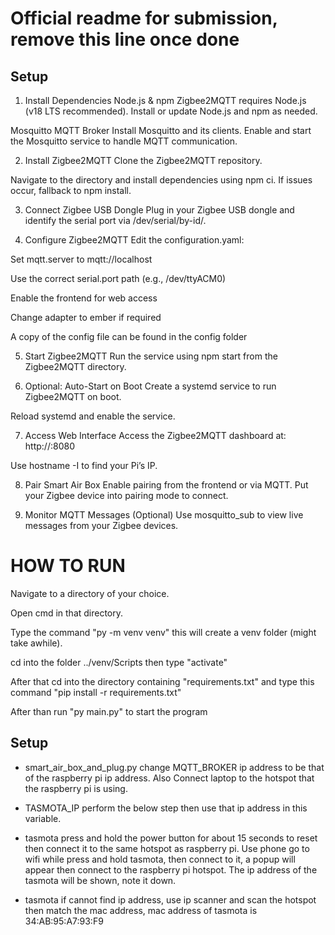 # Official readme for submission, remove this line once done
## Setup

1. Install Dependencies
Node.js & npm
Zigbee2MQTT requires Node.js (v18 LTS recommended). Install or update Node.js and npm as needed.

Mosquitto MQTT Broker
Install Mosquitto and its clients. Enable and start the Mosquitto service to handle MQTT communication.

2. Install Zigbee2MQTT
Clone the Zigbee2MQTT repository.

Navigate to the directory and install dependencies using npm ci. If issues occur, fallback to npm install.

3. Connect Zigbee USB Dongle
Plug in your Zigbee USB dongle and identify the serial port via /dev/serial/by-id/.

4. Configure Zigbee2MQTT
Edit the configuration.yaml:

Set mqtt.server to mqtt://localhost

Use the correct serial.port path (e.g., /dev/ttyACM0)

Enable the frontend for web access

Change adapter to ember if required

A copy of the config file can be found in the config folder

5. Start Zigbee2MQTT
Run the service using npm start from the Zigbee2MQTT directory.

6. Optional: Auto-Start on Boot
Create a systemd service to run Zigbee2MQTT on boot.

Reload systemd and enable the service.

7. Access Web Interface
Access the Zigbee2MQTT dashboard at:
http://<your-raspberry-pi-ip>:8080

Use hostname -I to find your Pi’s IP.

8. Pair Smart Air Box
Enable pairing from the frontend or via MQTT. Put your Zigbee device into pairing mode to connect.

9. Monitor MQTT Messages (Optional)
Use mosquitto_sub to view live messages from your Zigbee devices.



# HOW TO RUN

Navigate to a directory of your choice.

Open cmd in that directory.

Type the command "py -m venv venv" this will create a venv folder (might take awhile).

cd into the folder ../venv/Scripts then type "activate"

After that cd into the directory containing "requirements.txt" and type this command "pip install -r requirements.txt"

After than run "py main.py" to start the program

## Setup

- smart_air_box_and_plug.py change MQTT_BROKER ip address to be that of the raspberry pi ip address. Also Connect laptop to the hotspot that the raspberry pi is using.

- TASMOTA_IP perform the below step then use that ip address in this variable.

- tasmota press and hold the power button for about 15 seconds to reset then connect it to the same hotspot as raspberry pi. Use phone go to wifi while press and hold tasmota, then connect to it, a popup will appear then connect to the raspberry pi hotspot. The ip address of the tasmota will be shown, note it down.

- tasmota if cannot find ip address, use ip scanner and scan the hotspot then match the mac address, mac address of tasmota is 34:AB:95:A7:93:F9
